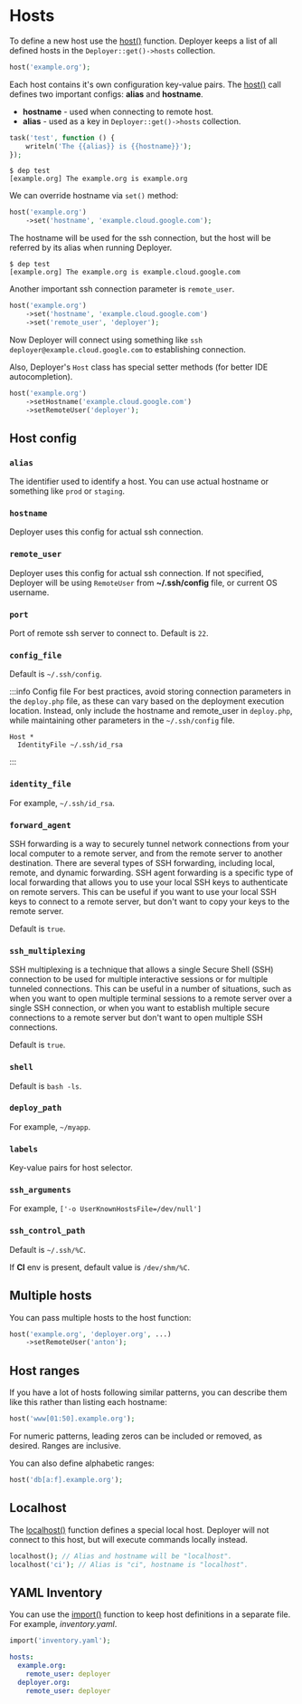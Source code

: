 # Hosts

To define a new host use the [host()](api.md#host) function. Deployer keeps a list of
all defined hosts in the `Deployer::get()->hosts` collection.

```php
host('example.org');
```

Each host contains it's own configuration key-value pairs. The [host()](api.md#host)
call defines two important configs: **alias** and **hostname**.

- **hostname** - used when connecting to remote host.
- **alias** - used as a key in `Deployer::get()->hosts` collection.

```php
task('test', function () {
    writeln('The {{alias}} is {{hostname}}');
});
```

```
$ dep test
[example.org] The example.org is example.org
```

We can override hostname via `set()` method:

```php
host('example.org')
    ->set('hostname', 'example.cloud.google.com');
```

The hostname will be used for the ssh connection, but the host will be referred
by its alias when running Deployer.

```
$ dep test
[example.org] The example.org is example.cloud.google.com
```

Another important ssh connection parameter is `remote_user`.

```php
host('example.org')
    ->set('hostname', 'example.cloud.google.com')
    ->set('remote_user', 'deployer');
```

Now Deployer will connect using something like
`ssh deployer@example.cloud.google.com` to establishing connection.

Also, Deployer's `Host` class has special setter methods (for better IDE
autocompletion).

```php
host('example.org')
    ->setHostname('example.cloud.google.com')
    ->setRemoteUser('deployer');
```

## Host config

### `alias`

The identifier used to identify a host.
You can use actual hostname or something like `prod` or `staging`.

### `hostname`

Deployer uses this config for actual ssh connection.

### `remote_user`

Deployer uses this config for actual ssh connection. If not specified,
Deployer will be using `RemoteUser` from **~/.ssh/config** file, or current
OS username.

### `port`

Port of remote ssh server to connect to. Default is `22`.

### `config_file`

Default is `~/.ssh/config`.

:::info Config file
For best practices, avoid storing connection parameters in the `deploy.php` file, as 
these can vary based on the deployment execution location. Instead, only include the 
hostname and remote_user in `deploy.php`, while maintaining other parameters in the
`~/.ssh/config` file.

```
Host *
  IdentityFile ~/.ssh/id_rsa
```

:::

### `identity_file`

For example, `~/.ssh/id_rsa`.

### `forward_agent`

SSH forwarding is a way to securely tunnel network connections from your local computer to a remote server, and from the remote server to another destination. There are several types of SSH forwarding, including local, remote, and dynamic forwarding. SSH agent forwarding is a specific type of local forwarding that allows you to use your local SSH keys to authenticate on remote servers. This can be useful if you want to use your local SSH keys to connect to a remote server, but don't want to copy your keys to the remote server.

Default is `true`.

### `ssh_multiplexing`

SSH multiplexing is a technique that allows a single Secure Shell (SSH) connection to be used for multiple interactive sessions or for multiple tunneled connections. This can be useful in a number of situations, such as when you want to open multiple terminal sessions to a remote server over a single SSH connection, or when you want to establish multiple secure connections to a remote server but don't want to open multiple SSH connections.

Default is `true`.

### `shell`

Default is `bash -ls`.

### `deploy_path`

For example, `~/myapp`.

### `labels`

Key-value pairs for host selector.

### `ssh_arguments`

For example, `['-o UserKnownHostsFile=/dev/null']`

### `ssh_control_path`

Default is `~/.ssh/%C`.

If **CI** env is present, default value is `/dev/shm/%C`.

## Multiple hosts

You can pass multiple hosts to the host function:

```php
host('example.org', 'deployer.org', ...)
    ->setRemoteUser('anton');
```

## Host ranges

If you have a lot of hosts following similar patterns, you can describe them
like this rather than listing each hostname:

```php
host('www[01:50].example.org');
```

For numeric patterns, leading zeros can be included or removed, as desired.
Ranges are inclusive.

You can also define alphabetic ranges:

```php
host('db[a:f].example.org');
```

## Localhost

The [localhost()](api.md#localhost) function defines a special local host.
Deployer will not connect to this host, but will execute commands locally instead.

```php
localhost(); // Alias and hostname will be "localhost".
localhost('ci'); // Alias is "ci", hostname is "localhost".
```

## YAML Inventory

You can use the [import()](api.md#import) function to keep host definitions in a
separate file. For example, _inventory.yaml_.

```php title="deploy.php"
import('inventory.yaml');
```

```yaml title="inventory.yaml"
hosts:
  example.org:
    remote_user: deployer
  deployer.org:
    remote_user: deployer
```
